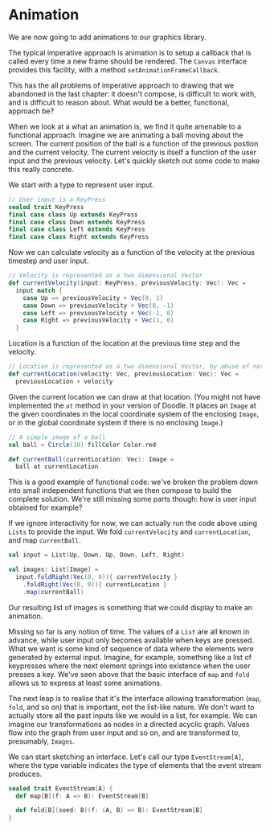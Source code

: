 # Animation

We are now going to add animations to our graphics library.

The typical imperative approach is animation is to setup a callback that is called every time a new frame should be rendered. The `Canvas` interface provides this facility, with a method `setAnimationFrameCallback`.

This has the all problems of imperative approach to drawing that we abandoned in the last chapter: it doesn't compose, is difficult to work with, and is difficult to reason about. What would be a better, functional, approach be?

When we look at a what an animation is, we find it quite amenable to a functional approach. Imagine we are animating a ball moving about the screen. The current position of the ball is a function of the previous postion and the current velocity. The current velocity is itself a function of the user input and the previous velocity. Let's quickly sketch out some code to make this really concrete.


We start with a type to represent user input.

```scala
// User input is a KeyPress
sealed trait KeyPress
final case class Up extends KeyPress
final case class Down extends KeyPress
final case class Left extends KeyPress
final case class Right extends KeyPress
```

Now we can calculate velocity as a function of the velocity at the previous timestep and user input.

```scala
// Velocity is represented as a two dimensional Vector
def currentVelocity(input: KeyPress, previousVelocity: Vec): Vec =
  input match {
    case Up => previousVelocity + Vec(0, 1)
    case Down => previousVelocity + Vec(0, -1)
    case Left => previousVelocity + Vec(-1, 0)
    case Right => previousVelocity + Vec(1, 0)
  }
```

Location is a function of the location at the previous time step and the velocity.

```scala
// Location is represented as a two dimensional Vector, by abuse of notation
def currentLocation(velocity: Vec, previousLocation: Vec): Vec =
  previousLocation + velocity
```

Given the current location we can draw at that location. (You might not have implemented the `at` method in your version of Doodle. It places an `Image` at the given coordinates in the local coordinate system of the enclosing `Image`, or in the global coordinate system if there is no enclosing `Image`.)

```scala
// A simple image of a ball
val ball = Circle(10) fillColor Color.red

def currentBall(currentLocation: Vec): Image =
  ball at currentLocation
```

This is a good example of functional code: we've broken the problem down into small independent functions that we then compose to build the complete solution. We're still missing some parts though: how is user input obtained for example?

If we ignore interactivity for now, we can actually run the code above using `Lists` to provide the input. We fold `currentVelocity` and `currentLocation`, and map `currentBall`.

```scala
val input = List(Up, Down, Up, Down, Left, Right)

val images: List[Image] =
  input.foldRight(Vec(0, 0)){ currentVelocity }
    .foldRight(Vec(0, 0)){ currentLocation }
    .map(currentBall)
```

Our resulting list of images is something that we could display to make an animation.

Missing so far is any notion of time. The values of a `List` are all known in advance, while user input only becomes available when keys are pressed. What we want is some kind of sequence of data where the elements were generated by external input. Imagine, for example, something like a list of keypresses where the next element springs into existence when the user presses a key. We've seen above that the basic interface of `map` and `fold` allows us to express at least some animations.

The next leap is to realise that it's the interface allowing transformation (`map`, `fold`, and so on) that is important, not the list-like nature. We don't want to actually store all the past inputs like we would in a list, for example. We can imagine our transformations as nodes in a directed acyclic graph. Values flow into the graph from user input and so on, and are transformed to, presumably, `Images`.

We can start sketching an interface. Let's call our type `EventStream[A]`, where the type variable indicates the type of elements that the event stream produces.

```scala
sealed trait EventStream[A] {
  def map[B](f: A => B): EventStream[B]

  def fold[B](seed: B)(f: (A, B) => B): EventStream[B]
}
```
